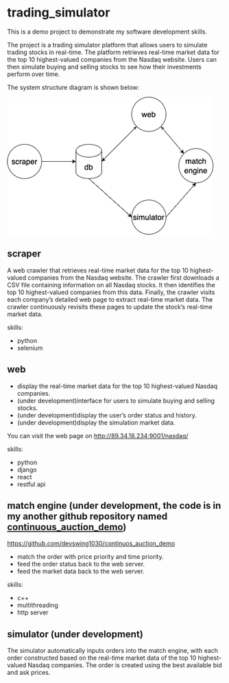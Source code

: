# trading_simulator

This is a demo project to demonstrate my software development skills.

The project is a trading simulator platform that allows users to simulate trading stocks in real-time. The platform retrieves real-time market data for the top 10 highest-valued companies from the Nasdaq website. Users can then simulate buying and selling stocks to see how their investments perform over time. 

The system structure diagram is shown below:

![img w:1200](doc/structure.png)

## scraper
 
 A web crawler that retrieves real-time market data for the top 10 highest-valued companies from the Nasdaq website. The crawler first downloads a CSV file containing information on all Nasdaq stocks. It then identifies the top 10 highest-valued companies from this data. Finally, the crawler visits each company’s detailed web page to extract real-time market data. The crawler continuously revisits these pages to update the stock’s real-time market data.

skills:
 * python
 * selenium
 
 ## web

 * display the real-time market data for the top 10 highest-valued Nasdaq companies. 
 * (under development)interface for users to simulate buying and selling stocks.
 * (under development)display the user’s order status and history.
 * (under development)display the simulation market data.

 You can visit the web page on http://89.34.18.234:9001/nasdaq/

skills:
* python
* django
* react
* restful api

## match engine (under development, the code is in my another github repository named [continuous_auction_demo](https://github.com/devswing1030/continuos_auction_demo))


https://github.com/devswing1030/continuos_auction_demo

* match the order with price priority and time priority.
* feed the order status back to the web server.
* feed the market data back to the web server.

skills:
* c++
* multithreading
* http server

## simulator (under development)

The simulator automatically inputs orders into the match engine, with each order constructed based on the real-time market data of the top 10 highest-valued Nasdaq companies. The order is created using the best available bid and ask prices.
